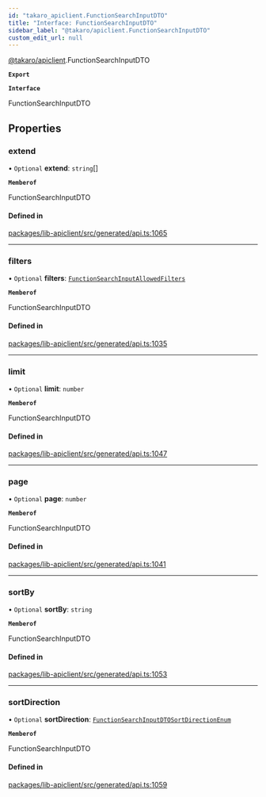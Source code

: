 ```yaml
---
id: "takaro_apiclient.FunctionSearchInputDTO"
title: "Interface: FunctionSearchInputDTO"
sidebar_label: "@takaro/apiclient.FunctionSearchInputDTO"
custom_edit_url: null
---
```


[@takaro/apiclient](../modules/takaro_apiclient.md).FunctionSearchInputDTO

**`Export`**

**`Interface`**

FunctionSearchInputDTO

## Properties

### extend

• `Optional` **extend**: `string`[]

**`Memberof`**

FunctionSearchInputDTO

#### Defined in

[packages/lib-apiclient/src/generated/api.ts:1065](https://github.com/niekcandaele/Takaro/blob/91fb19b/packages/lib-apiclient/src/generated/api.ts#L1065)

___

### filters

• `Optional` **filters**: [`FunctionSearchInputAllowedFilters`](takaro_apiclient.FunctionSearchInputAllowedFilters.md)

**`Memberof`**

FunctionSearchInputDTO

#### Defined in

[packages/lib-apiclient/src/generated/api.ts:1035](https://github.com/niekcandaele/Takaro/blob/91fb19b/packages/lib-apiclient/src/generated/api.ts#L1035)

___

### limit

• `Optional` **limit**: `number`

**`Memberof`**

FunctionSearchInputDTO

#### Defined in

[packages/lib-apiclient/src/generated/api.ts:1047](https://github.com/niekcandaele/Takaro/blob/91fb19b/packages/lib-apiclient/src/generated/api.ts#L1047)

___

### page

• `Optional` **page**: `number`

**`Memberof`**

FunctionSearchInputDTO

#### Defined in

[packages/lib-apiclient/src/generated/api.ts:1041](https://github.com/niekcandaele/Takaro/blob/91fb19b/packages/lib-apiclient/src/generated/api.ts#L1041)

___

### sortBy

• `Optional` **sortBy**: `string`

**`Memberof`**

FunctionSearchInputDTO

#### Defined in

[packages/lib-apiclient/src/generated/api.ts:1053](https://github.com/niekcandaele/Takaro/blob/91fb19b/packages/lib-apiclient/src/generated/api.ts#L1053)

___

### sortDirection

• `Optional` **sortDirection**: [`FunctionSearchInputDTOSortDirectionEnum`](../modules/takaro_apiclient.md#functionsearchinputdtosortdirectionenum-1)

**`Memberof`**

FunctionSearchInputDTO

#### Defined in

[packages/lib-apiclient/src/generated/api.ts:1059](https://github.com/niekcandaele/Takaro/blob/91fb19b/packages/lib-apiclient/src/generated/api.ts#L1059)
